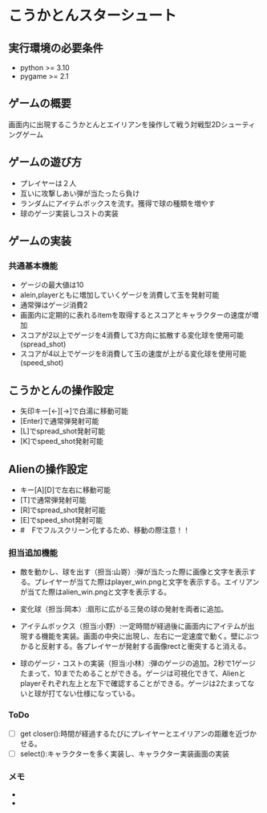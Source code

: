 # こうかとんスターシュート

## 実行環境の必要条件
* python >= 3.10
* pygame >= 2.1

## ゲームの概要
画面内に出現するこうかとんとエイリアンを操作して戦う対戦型2Dシューティングゲーム

## ゲームの遊び方
* プレイヤーは２人
* 互いに攻撃しあい弾が当たったら負け
* ランダムにアイテムボックスを流す。獲得で球の種類を増やす
* 球のゲージ実装しコストの実装

## ゲームの実装
### 共通基本機能
* ゲージの最大値は10
* alein,playerともに増加していくゲージを消費して玉を発射可能
* 通常弾はゲージ消費2
* 画面内に定期的に表れるitemを取得するとスコアとキャラクターの速度が増加
* スコアが2以上でゲージを4消費して3方向に拡散する変化球を使用可能(spread_shot)
* スコアが4以上でゲージを8消費して玉の速度が上がる変化球を使用可能(speed_shot)

## こうかとんの操作設定
* 矢印キー[←][→]で白湯に移動可能
* [Enter]で通常弾発射可能
* [L]でspread_shot発射可能
* [K]でspeed_shot発射可能

## Alienの操作設定
* キー[A][D]で左右に移動可能
* [T]で通常弾発射可能
* [R]でspread_shot発射可能
* [E]でspeed_shot発射可能
* #　Fでフルスクリーン化するため、移動の際注意！！

### 担当追加機能
* 敵を動かし、球を出す（担当:山嵜）:弾が当たった際に画像と文字を表示する。プレイヤーが当てた際はplayer_win.pngと文字を表示する。エイリアンが当てた際はalien_win.pngと文字を表示する。

* 変化球（担当:岡本）:扇形に広がる三発の球の発射を両者に追加。

* アイテムボックス（担当:小野）:一定時間が経過後に画面内にアイテムが出現する機能を実装。画面の中央に出現し、左右に一定速度で動く。壁にぶつかると反射する。各プレイヤーが発射する画像rectと衝突すると消える。

* 球のゲージ・コストの実装（担当:小林）:弾のゲージの追加。2秒で1ゲージたまって、10までためることができる。ゲージは可視化できて、Alienとplayerそれぞれ左上と左下で確認することができる。ゲージは2たまってないと球が打てない仕様になっている。
### ToDo
- [ ] get closer():時間が経過するたびにプレイヤーとエイリアンの距離を近づかせる。
- [ ] select():キャラクターを多く実装し、キャラクター実装画面の実装
### メモ
* 
* 
